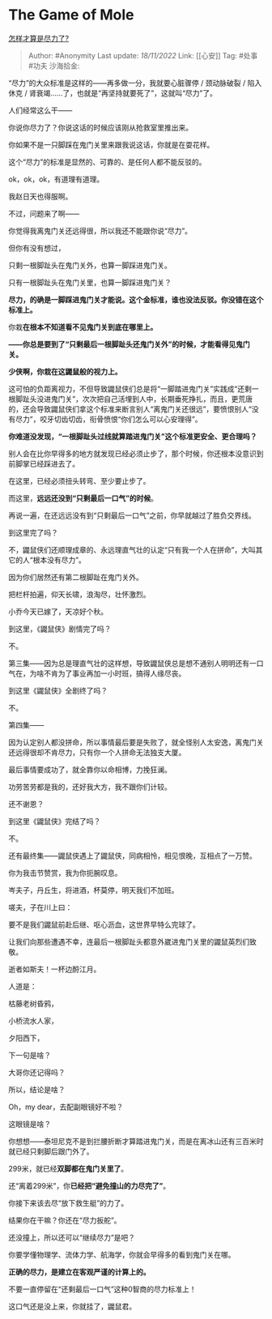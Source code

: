 # The Game of Mole
[怎样才算是尽力了?](https://www.zhihu.com/question/22510326/answer/2763399645)

> Author: #Anonymity
> Last update: *18/11/2022*
> Link: [[心安]]
> Tag: #处事 #功夫
> 沙海拾金:

“尽力”的大众标准是这样的——再多做一分，我就要心脏骤停 / 颈动脉破裂 / 陷入休克 / 肾衰竭……了，也就是“再坚持就要死了”，这就叫“尽力”了。

人们经常这么干——

你说你尽力了？你说这话的时候应该刚从抢救室里推出来。

你如果不是一只脚踩在鬼门关里来跟我说这话，你就是在耍花样。

这个“尽力”的标准是显然的、可靠的、是任何人都不能反驳的。

ok，ok，ok，有道理有道理。

我赵日天也得服啊。

不过，问题来了啊——

你觉得我离鬼门关还远得很，所以我还不能跟你说“尽力”。

但你有没有想过，

只剩一根脚趾头在鬼门关外，也算一脚踩进鬼门关。

只有一根脚趾头在鬼门关里，也算一脚踩进鬼门关？

**尽力，的确是一脚踩进鬼门关才能说。这个金标准，谁也没法反驳。你没错在这个标准上。**

你栽**在根本不知道看不见鬼门关到底在哪里上。**

**——你总是要到了“只剩最后一根脚趾头还鬼门关外”的时候，才能看得见鬼门关。**

**少侠啊，你栽在这鼹鼠般的视力上。**

这可怕的负距离视力，不但导致鼹鼠侠们总是将“一脚踏进鬼门关”实践成“还剩一根脚趾头没进鬼门关”，次次把自己活埋到人中，长期垂死挣扎，而且，更荒唐的，还会导致鼹鼠侠们拿这个标准来断言别人“离鬼门关还很远”，要愤恨别人“没有尽力”，咬牙切齿切齿，衔骨愤恨“你们怎么可以心安理得”。

**你难道没发现，“一根脚趾头过线就算踏进鬼门关”这个标准更安全、更合理吗？**

别人会在比你早得多的地方就发现已经必须止步了，那个时候，你还根本没意识到前脚掌已经踩进去了。

在这里，已经必须扭头转弯、至少要止步了。

而这里，**远远还没到“只剩最后一口气”的时候**。

再说一遍，在还远远没有到“只剩最后一口气”之前，你早就越过了胜负交界线。

到这里完了吗？

不，鼹鼠侠们还顺理成章的、永远理直气壮的认定“只有我一个人在拼命”，大叫其它的人“根本没有尽力”。

因为你们居然还有第二根脚趾在鬼门关外。

把栏杆拍遍，仰天长啸，浪淘尽，壮怀激烈。

小乔今天已嫁了，天凉好个秋。

到这里，《鼹鼠侠》剧情完了吗？

不。

第三集——因为总是理直气壮的这样想，导致鼹鼠侠总是想不通别人明明还有一口气在，为啥不肯为了事业再加一小时班，搞得人缘尽丧。

到这里《鼹鼠侠》全剧终了吗？

不。

第四集——

因为认定别人都没拼命，所以事情最后要是失败了，就全怪别人太安逸，离鬼门关还远得很却不肯尽力，只有你一个人拼命无法独支大厦。

最后事情要成功了，就全靠你以命相博，力挽狂澜。

功劳苦劳都是我的，还好我大方，我不跟你们计较。

还不谢恩？

到这里《鼹鼠侠》完结了吗？

不。

还有最终集——鼹鼠侠遇上了鼹鼠侠，同病相怜，相见恨晚，互相点了一万赞。

你为我击节赞赏，我为你扼腕叹息。

岑夫子，丹丘生，将进酒，杯莫停，明天我们不加班。

嗟夫，子在川上曰：

要不是我们鼹鼠前赴后继、呕心沥血，这世界早特么完球了。

让我们向那些遭遇不幸，连最后一根脚趾头都意外崴进鬼门关里的鼹鼠英烈们致敬。

逝者如斯夫！一杯边酹江月。

人道是：

枯藤老树昏鸦，

小桥流水人家，

夕阳西下，

下一句是啥？

大哥你还记得吗？

所以，结论是啥？

Oh，my dear，去配副眼镜好不啦？

这眼镜是啥？

你想想——泰坦尼克不是到拦腰折断才算踏进鬼门关，而是在离冰山还有三百米时就已经只剩脚后跟门外了。

299米，就已经**双脚都在鬼门关里了**。

还“离着299米”，你**已经把“避免撞山的力尽完了”**。

你接下来该去尽“放下救生艇”的力了。

结果你在干嘛？你还在“尽力扳舵”。

还没撞上，所以还可以“继续尽力”是吧？

你要学懂物理学、流体力学、航海学，你就会早得多的看到鬼门关在哪。

**正确的尽力，是建立在客观严谨的计算上的。**

不要一直停留在“还剩最后一口气”这种0智商的尽力标准上！

这口气还是没上来，你就挂了，鼹鼠君。
